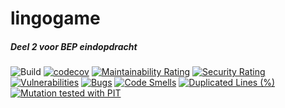 # lingogame
##### Deel 2 voor BEP eindopdracht
![Build](https://github.com/jonathanDeGier/lingogame/workflows/Pipeline/badge.svg)
[![codecov](https://codecov.io/gh/JonathandeGier/lingogame/branch/master/graph/badge.svg?token=GDLI9ZCE87)](https://codecov.io/gh/JonathandeGier/lingogame)
[![Maintainability Rating](https://sonarcloud.io/api/project_badges/measure?project=JonathandeGier_lingogame&metric=sqale_rating)](https://sonarcloud.io/dashboard?id=JonathandeGier_lingogame)
[![Security Rating](https://sonarcloud.io/api/project_badges/measure?project=JonathandeGier_lingogame&metric=security_rating)](https://sonarcloud.io/dashboard?id=JonathandeGier_lingogame)
[![Vulnerabilities](https://sonarcloud.io/api/project_badges/measure?project=JonathandeGier_lingogame&metric=vulnerabilities)](https://sonarcloud.io/dashboard?id=JonathandeGier_lingogame)
[![Bugs](https://sonarcloud.io/api/project_badges/measure?project=JonathandeGier_lingogame&metric=bugs)](https://sonarcloud.io/dashboard?id=JonathandeGier_lingogame)
[![Code Smells](https://sonarcloud.io/api/project_badges/measure?project=JonathandeGier_lingogame&metric=code_smells)](https://sonarcloud.io/dashboard?id=JonathandeGier_lingogame)
[![Duplicated Lines (%)](https://sonarcloud.io/api/project_badges/measure?project=JonathandeGier_lingogame&metric=duplicated_lines_density)](https://sonarcloud.io/dashboard?id=JonathandeGier_lingogame)
[![Mutation tested with PIT](https://img.shields.io/badge/-Mutation%20tested%20with%20PIT-blue.svg)](http://pitest.org/)